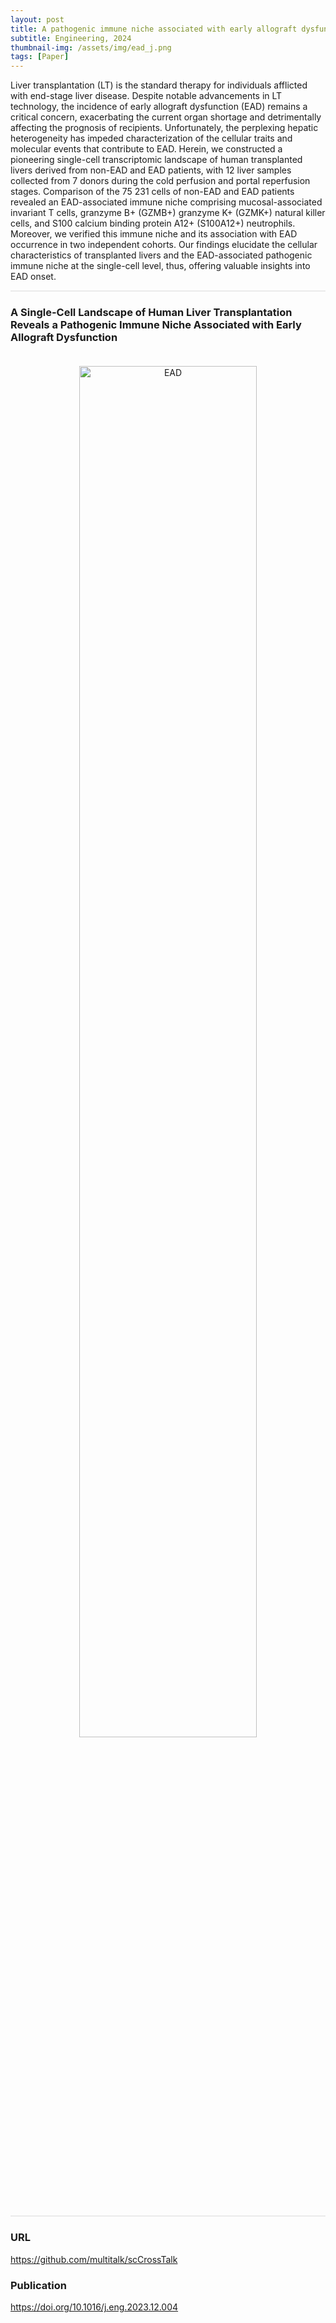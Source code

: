 ```yaml
---
layout: post
title: A pathogenic immune niche associated with early allograft dysfunction
subtitle: Engineering, 2024
thumbnail-img: /assets/img/ead_j.png
tags: [Paper]
---
```


Liver transplantation (LT) is the standard therapy for individuals afflicted with end-stage liver disease. Despite notable advancements in LT technology, the incidence of early allograft dysfunction (EAD) remains a critical concern, exacerbating the current organ shortage and detrimentally affecting the prognosis of recipients. Unfortunately, the perplexing hepatic heterogeneity has impeded characterization of the cellular traits and molecular events that contribute to EAD. Herein, we constructed a pioneering single-cell transcriptomic landscape of human transplanted livers derived from non-EAD and EAD patients, with 12 liver samples collected from 7 donors during the cold perfusion and portal reperfusion stages. Comparison of the 75 231 cells of non-EAD and EAD patients revealed an EAD-associated immune niche comprising mucosal-associated invariant T cells, granzyme B+ (GZMB+) granzyme K+ (GZMK+) natural killer cells, and S100 calcium binding protein A12+ (S100A12+) neutrophils. Moreover, we verified this immune niche and its association with EAD occurrence in two independent cohorts. Our findings elucidate the cellular characteristics of transplanted livers and the EAD-associated pathogenic immune niche at the single-cell level, thus, offering valuable insights into EAD onset.

<hr style="max-width:100%;height:2px;background:#eaeaea;border:none;">

### A Single-Cell Landscape of Human Liver Transplantation Reveals a Pathogenic Immune Niche Associated with Early Allograft Dysfunction
<div style="text-align: center;padding-top: 20px;padding-bottom: 20px;">
  <img src="https://raw.githubusercontent.com/ZJUFanLab/scNiche/refs/heads/main/images/workflow.jpg" alt="EAD" style="width: 75%;" />
</div>

<hr style="max-width:100%;height:2px;background:#eaeaea;border:none;">

### URL
<div>
<a href="https://github.com/multitalk/scCrossTalk">https://github.com/multitalk/scCrossTalk</a>
</div>

### Publication
<div>
<a href="https://doi.org/10.1016/j.eng.2023.12.004">https://doi.org/10.1016/j.eng.2023.12.004</a>
</div>
